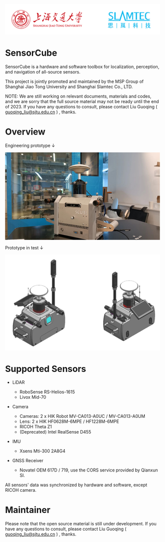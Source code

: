 
![](Doc/images/001_banner.png)

# SensorCube

SensorCube is a hardware and software toolbox for localization, perception, and navigation of all-source sensors.

This project is jointly promoted and maintained by the MSP Group of Shanghai Jiao Tong University and Shanghai Slamtec Co., LTD.

NOTE: We are still working on relevant documents, materials and codes, and we are sorry that the full source material may not be ready until the end of 2023. If you have any questions to consult, please contact Liu Guoqing ( guoqing_liu@sjtu.edu.cn ) , thanks.

# Overview

Engineering prototype ↓

![](Doc/images/002_EngineeringPrototype.jpg)

Prototype in test ↓

![](Doc/images/003_ProtoTypeInTest.png)

# Supported Sensors

- LiDAR

    - RoboSense RS-Helios-1615 
    - Livox Mid-70

- Camera

    - Cameras: 2 x HIK Robot MV-CA013-A0UC / MV-CA013-A0UM
    - Lens: 2 x HIK HF0628M-6MPE / HF1228M-6MPE
    - RICOH Theta Z1
    - (Deprecated) Intel RealSense D455

- IMU

    - Xsens Mti-300 2A8G4
    
- GNSS Receiver

    - Novatel OEM 617D / 719, use the CORS service provided by Qianxun SI.

All sensors' data was synchronized by hardware and software, except RICOH camera.

# Maintainer

Please note that the open source material is still under development.  If you have any questions to consult, please contact Liu Guoqing ( guoqing_liu@sjtu.edu.cn ) , thanks.


